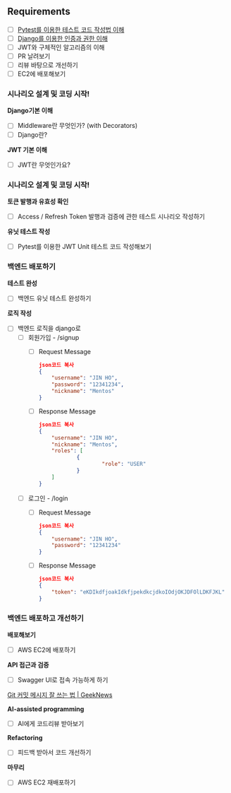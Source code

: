 ## Requirements

- [ ]  [Pytest를 이용한 테스트 코드 작성법 이해](./Django/Pytest.md)
- [ ]  [Django를 이용한 인증과 권한 이해](./Django/인증과권한.md)
- [ ]  JWT와 구체적인 알고리즘의 이해
- [ ]  PR 날려보기
- [ ]  리뷰 바탕으로 개선하기
- [ ]  EC2에 배포해보기

### 시나리오 설계 및 코딩 시작!

**Django기본 이해**

- [ ]  Middleware란 무엇인가? (with Decorators)
- [ ]  Django란?

**JWT 기본 이해**

- [ ]  JWT란 무엇인가요?

### 시나리오 설계 및 코딩 시작!

**토큰 발행과 유효성 확인**

- [ ]  Access / Refresh Token 발행과 검증에 관한 테스트 시나리오 작성하기

**유닛 테스트 작성**

- [ ]  Pytest를 이용한 JWT Unit 테스트 코드 작성해보기

### 백엔드 배포하기

**테스트 완성**

- [ ]  백엔드 유닛 테스트 완성하기

**로직 작성**

- [ ]  백엔드 로직을 django로
    - [ ]  회원가입 - /signup
        - [ ]  Request Message
            
            ```json
            json코드 복사
            {
            	"username": "JIN HO",
            	"password": "12341234",
            	"nickname": "Mentos"
            }
            
            ```
            
        - [ ]  Response Message
            
            ```json
            json코드 복사
            {
            	"username": "JIN HO",
            	"nickname": "Mentos",
            	"roles": [
            			{
            					"role": "USER"
            			}
            	]
            }
            
            ```
            
    - [ ]  로그인 - /login
        - [ ]  Request Message
            
            ```json
            json코드 복사
            {
            	"username": "JIN HO",
            	"password": "12341234"
            }
            
            ```
            
        - [ ]  Response Message
            
            ```json
            json코드 복사
            {
            	"token": "eKDIkdfjoakIdkfjpekdkcjdkoIOdjOKJDFOlLDKFJKL"
            }
            
            ```
            

### 백엔드 배포하고 개선하기

**배포해보기**

- [ ]  AWS EC2에 배포하기

**API 접근과 검증**

- [ ]  Swagger UI로 접속 가능하게 하기

[Git 커밋 메시지 잘 쓰는 법 | GeekNews](https://news.hada.io/topic?id=9178&utm_source=slack&utm_medium=bot&utm_campaign=TQ595477U)

**AI-assisted programming**

- [ ]  AI에게 코드리뷰 받아보기

**Refactoring**

- [ ]  피드백 받아서 코드 개선하기

**마무리**

- [ ]  AWS EC2 재배포하기
